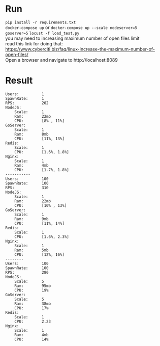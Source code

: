 # Run
`pip install -r requirements.txt`  
`docker-compose up` or `docker-compose up --scale nodeserver=5   goserver=5`
`locust -f load_test.py`  
you may need to increasing maximum number of open files limit  
read this link for doing that:  
https://www.cyberciti.biz/faq/linux-increase-the-maximum-number-of-open-files/  
Open a browser and navigate to http://localhost:8089

# Result
```
Users:          1  
SpawnRate:      1  
RPS:            202
NodeJS:  
    Scale:      1  
    Ram:        22mb  
    CPU:        [8% , 11%]
GoServer:  
    Scale:      1  
    Ram:        8mb    
    CPU:        [11%, 13%]  
Redis:  
    Scale:      1  
    CPU:        [1.6%, 1.8%]  
Nginx:  
    Scale:      1  
    Ram:        4mb  
    CPU:        [1.7%, 1.8%]  
-----------  
Users:          100  
SpawnRate:      100  
RPS:            310  
NodeJS:    
    Scale:      1  
    Ram:        22mb  
    CPU:        [10% , 13%]
GoServer:  
    Scale:      1  
    Ram:        9mb  
    CPU:        [11%, 14%]  
Redis:  
    Scale:      1  
    CPU:        [1.6%, 2.3%]  
Nginx:  
    Scale:      1  
    Ram:        5mb  
    CPU:        [12%, 16%]  
--------  
Users:          100  
SpawnRate:      100  
RPS:            280  
NodeJS:    
    Scale:      5    
    Ram:        95mb
    CPU:        19%
GoServer:  
    Scale:      5  
    Ram:        38mb  
    CPU:        17%
Redis:  
    Scale:      1  
    CPU:        2.23
Nginx:  
    Scale:      1  
    Ram:        4mb  
    CPU:        14% 
```